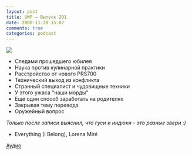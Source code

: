 ```yaml
---
layout: post
title: UWP – Выпуск 201
date: 2008-11-28 15:07
comments: true
categories: podcast
---
```

![](https://podcast.umputun.com/images/uwp/uwp201.jpg)


- Следами прошедшего юбилея
- Наука против кулинарной практики
- Расстройство от нового PRS700
- Технический выход из конфликта
- Странный специалист и чудовищные техники
- У этого ужаса "наши морды"
- Еще один способ заработать на родителях
- Закрывая тему перевода
- Оружейный вопрос

_Только после записи выяснил, что гуси и индюки - это разные звери :)_


* Everything (I Belong), Lorena Miré

[Аудио](https://podcast.umputun.com/media/ump_podcast201.mp3)
<audio src="https://podcast.umputun.com/media/ump_podcast201.mp3" preload="none">